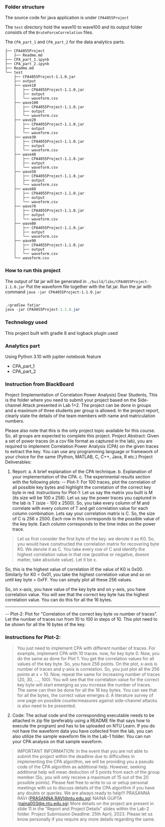 ### Folder structure

The source code for java application is under `CPA4055Project`

The `test` directory hold the wave10 to wave100 and its output folder consists of the `BruteForceCorrelation` files.

The `CPA_part_1` and `CPA_part_2` for the data analytics parts.

```
├── CPA4055Project
│   ├── Readme.md
├── CPA_part_1.ipynb
├── CPA_part_2.ipynb
├── Readme.md
└── test
    ├── CPA4055Project-1.1.0.jar
    ├── output
    ├── wave10
    │   ├── CPA4055Project-1.1.0.jar
    │   ├── output
    │   └── waveform.csv
    ├── wave100
    │   ├── CPA4055Project-1.1.0.jar
    │   ├── output
    │   └── waveform.csv
    ├── wave20
    │   ├── CPA4055Project-1.1.0.jar
    │   ├── output
    │   └── waveform.csv
    ├── wave30
    │   ├── CPA4055Project-1.1.0.jar
    │   ├── output
    │   └── waveform.csv
    ├── wave40
    │   ├── CPA4055Project-1.1.0.jar
    │   ├── output
    │   └── waveform.csv
    ├── wave50
    │   ├── CPA4055Project-1.1.0.jar
    │   ├── output
    │   └── waveform.csv
    ├── wave60
    │   ├── CPA4055Project-1.1.0.jar
    │   ├── output
    │   └── waveform.csv
    ├── wave70
    │   ├── CPA4055Project-1.1.0.jar
    │   ├── output
    │   └── waveform.csv
    ├── wave80
    │   ├── CPA4055Project-1.1.0.jar
    │   ├── output
    │   └── waveform.csv
    ├── wave90
    │   ├── CPA4055Project-1.1.0.jar
    │   ├── output
    │   └── waveform.csv
    └── waveform.csv
```


### How to run this project

The output of fat jar will be generated in `./build/libs/CPA4055Project-1.1.0.jar`
Put the waveform file together with the fat jar.
Run the jar with command `java -jar CPA4055Project-1.1.0.jar`
```java

./gradlew fatjar
java -jar CPA4055Project-1.1.0.jar


```


### Technology used

This project built with gradle 8 and logback plugin used

### Analytics part

Using Python 3.10 with jupiter notebook feature

- CPA_part_1
- CPA_part_2


### Instruction from BlackBoard

Project (Implementation of Correlation Power Analysis)
Dear Students,
    This is the folder where you need to submit your project based on the Side-channel Attack presented in Lab 1+2. The project can be done in groups and a maximum of three students per group is allowed. In the project report, clearly state the details of the team members with name and matriculation numbers.

Please also note that this is the only project topic available for this course. So, all groups are expected to complete this project.
Project Abstract: Given a set of power traces (in a csv file format as captured in the lab), you are required to implement Correlation Power Analysis (CPA) on the given traces to extract the key. You can use any programming language or framework of your choice for the same (Python, MATLAB, C, C++, Java, R etc.)
Project Deliverables:
1. Report:
a. A brief explanation of the CPA technique.
b. Explanation of your implementation of the CPA.
c. The experimental results section with the following plots:
-- Plot-1: For 100 traces, plot the correlation of all possible key bytes and highlight the correlation of the correct key byte in red.
Instructions for Plot-1:
Let us say the matrix you built is M (its size will be 100 x 256). Let us say the power traces you captured in the lab is T (size - 100 x 2500). So, you take every column of M and correlate with every column of T and get correlation value for each column combination. Lets say your correlation matrix is C. So, the size of C is 256 x 2500. Each row in this corresponds to the possible value of the key byte. Each column corresponds to the time index on the power trace.


> Let us first consider the first byte of the key. we denote it as K0. So, you would have constructed the correlation matrix for recovering byte K0. We denote it as C. You take every row of C and identify the highest correlation value in that row (positive or negative, doesnt matter, take absolute value). Let it be x. 

So, this is the highest value of correlation iif the value of K0 is 0x00.  Similarly for K0 = 0x01, you take the highest correlation value and so on until key byte = 0xFF. You can simply plot all these 256 values. 

So, on x-axis, you have value of the key byte and on y-axis, you have correlation value. You will see that the correct key byte has the highest correlation value. You can do this for all the 16 bytes.



---

-- Plot-2: Plot for "Correlation of the correct key byte vs number of traces". Let the number of traces run from 10 to 100 in steps of 10. This plot need to be shown for all the 16 bytes of the key.


### Instructions for Plot-2:
> You just need to implement CPA with different number of traces. For example, implement CPA with 10 traces. now, for key byte 0. Now, you do the same as done for Plot 1. You get the correlation values for all values of the key byte. So, you have 256 points. On the plot, x-axis is number of traces and y-axis is correlation. So, you just plot all the 256 points at x = 10. Now, repeat the same for increasing number of traces (20, 30, ...., 100). You will see that the correlation value for the correct key byte will start emerging as you increase the number of traces. The same can then be done for all the 16 key bytes. You can see that for all the bytes, the correct value emerges
d. A literature survey of one page on possible countermeasures against side-channel attacks is also need to be presented.


2. Code:
The actual code and the corresponding executable needs to be attached in zip file (preferably using a README file that says how to execute the program) and has to be uploaded on NTU Learn. If you do not have the waveform data you have collected from the lab, you can also utilize the sample waveform file in the Lab-1 folder. You can run your CPA analysis on that sample waveform.


> IMPORTANT INFORMATION: In the event that you are not able to submit the project within the deadline due to difficulties in implementing the CPA algorithm, we will be providing you a pseudo code of the CPA algorithm as additional help. However, seeking additional help will mean deduction of 5 points from each of the group member (So, you will only receive a maximum of 15 out of the 20 possible points).
Please feel free to write to us or setup personal meetings with us to discuss details of the CPA algorithm if you have any doubts or queries. We are always ready to help!!!
PRASANNA RAVI (PRASANNA.RAVI@ntu.edu.sg)
NAINA GUPTA (naina003@e.ntu.edu.sg)
More details on the project are present in slide 11 in the "Report and Project Details" slides within the Lab-2 folder.
Project Submission Deadline: 25th April, 2023.
Please let us know personally if you require any more details regarding the same.
